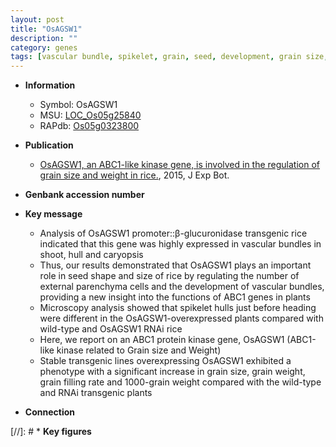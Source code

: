 ```yaml
---
layout: post
title: "OsAGSW1"
description: ""
category: genes
tags: [vascular bundle, spikelet, grain, seed, development, grain size, grain filling, grain weight, Kinase]
---
```


* **Information**  
    + Symbol: OsAGSW1  
    + MSU: [LOC_Os05g25840](http://rice.plantbiology.msu.edu/cgi-bin/ORF_infopage.cgi?orf=LOC_Os05g25840)  
    + RAPdb: [Os05g0323800](http://rapdb.dna.affrc.go.jp/viewer/gbrowse_details/irgsp1?name=Os05g0323800)  

* **Publication**  
    + [OsAGSW1, an ABC1-like kinase gene, is involved in the regulation of grain size and weight in rice.](http://www.ncbi.nlm.nih.gov/pubmed?term=OsAGSW1,+an+ABC1-like+kinase+gene,+is+involved+in+the+regulation+of+grain+size+and+weight+in+rice.%5BTitle%5D), 2015, J Exp Bot.

* **Genbank accession number**  

* **Key message**  
    + Analysis of OsAGSW1 promoter::β-glucuronidase transgenic rice indicated that this gene was highly expressed in vascular bundles in shoot, hull and caryopsis
    + Thus, our results demonstrated that OsAGSW1 plays an important role in seed shape and size of rice by regulating the number of external parenchyma cells and the development of vascular bundles, providing a new insight into the functions of ABC1 genes in plants
    + Microscopy analysis showed that spikelet hulls just before heading were different in the OsAGSW1-overexpressed plants compared with wild-type and OsAGSW1 RNAi rice
    + Here, we report on an ABC1 protein kinase gene, OsAGSW1 (ABC1-like kinase related to Grain size and Weight)
    + Stable transgenic lines overexpressing OsAGSW1 exhibited a phenotype with a significant increase in grain size, grain weight, grain filling rate and 1000-grain weight compared with the wild-type and RNAi transgenic plants

* **Connection**  

[//]: # * **Key figures**  


